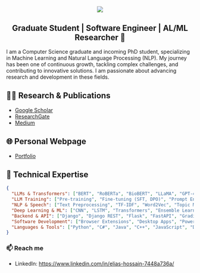 <h1 align="center">
    <img src="https://readme-typing-svg.herokuapp.com/?font=Righteous&size=35&center=true&vCenter=true&width=500&height=70&duration=4000&lines=Hi+There!+👋;+I'm+Elias😎!;" />
</h1>
<h2 align="center">Graduate Student | Software Engineer | AL/ML Researcher 🔭</h2>

I am a Computer Science graduate and incoming PhD student, specializing in Machine Learning and Natural Language Processing (NLP). My journey has been one of continuous growth, tackling complex challenges, and contributing to innovative solutions. I am passionate about advancing research and development in these fields.

## 👨‍💻 Research & Publications
- [Google Scholar](https://scholar.google.com/citations?user=l0L1NPAAAAAJ&hl=en&authuser=3)
- [ResearchGate](https://www.researchgate.net/profile/Elias_Hossain7)
- [Medium](https://medium.com/@eliashossain9111)

## 🌐 Personal Webpage
- [Portfolio](https://eliashossain001.github.io/)

## 🔧 Technical Expertise
```json
{
  "LLMs & Transformers": ["BERT", "RoBERTa", "BioBERT", "LLaMA", "GPT-4", "HuggingFace", "LangChain"],
  "LLM Training": ["Pre-training", "Fine-tuning (SFT, DPO)", "Prompt Engineering"],
  "NLP & Speech": ["Text Preprocessing", "TF-IDF", "Word2Vec", "Topic Modeling", "NER", "Speech-to-Text", "Text-to-Speech"],
  "Deep Learning & ML": ["CNN", "LSTM", "Transformers", "Ensemble Learning", "Keras", "TensorFlow", "PyTorch", "Scikit-learn"],
  "Backend & API": ["Django", "Django REST", "Flask", "FastAPI", "Gradio", "OpenAI API"],
  "Software Development": ["Browser Extensions", "Desktop Apps", "PowerPoint & Excel Add-ins", "Linux Compatibility"],
  "Languages & Tools": ["Python", "C#", "Java", "C++", "JavaScript", "Docker", "Git", "Linux"]
}
```

### 📫 Reach me 
* LinkedIn: https://www.linkedin.com/in/elias-hossain-7448a736a/


